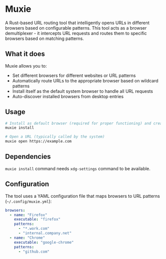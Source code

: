 # Muxie

A Rust-based URL routing tool that intelligently opens URLs in different browsers based on configurable patterns. This tool acts as a browser demultiplexer - it intercepts URL requests and routes them to specific browsers based on matching patterns.

## What it does

Muxie allows you to:
- Set different browsers for different websites or URL patterns
- Automatically route URLs to the appropriate browser based on wildcard patterns
- Install itself as the default system browser to handle all URL requests
- Auto-discover installed browsers from desktop entries

## Usage

```bash
# Install as default browser (required for proper functioning) and create basic configuration.
muxie install

# Open a URL (typically called by the system)
muxie open https://example.com
```

## Dependencies

`muxie install` command needs `xdg-settings` command to be available.

## Configuration

The tool uses a YAML configuration file that maps browsers to URL patterns (`~/.config/muxie.yml`):

```yaml
browsers:
  - name: "Firefox"
    executable: "firefox"
    patterns:
      - "*.work.com"
      - "internal.company.net"
  - name: "Chrome"  
    executable: "google-chrome"
    patterns:
      - "github.com"
```
